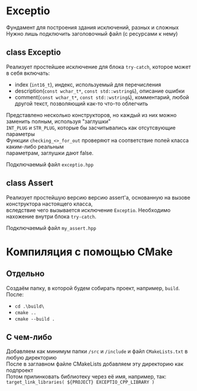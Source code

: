# Exceptio  
Фундамент для построения здания исключений, разных и сложных  
Нужно лишь подключить заголовочный файл (с ресурсами к нему)  
  
## class Exceptio  
Реализует простейшее исключение для блока `try-catch`, которое может в себя включать:  
- index (`int16_t`), индекс, используемый для перечисления
- description(`const wchar_t*`, `const std::wstring&`), описание ошибки
- comment(`const wchar_t*`, `const std::wstring&`), комментарий, любой другой текст, позволяющий как-то что-то облегчить
  
Представлено несколько конструкторов, но каждый из них можно заменить полным, используя "заглушки"  
`INT_PLUG` и `STR_PLUG`, которые бы засчитывались как отсутсвующие параметры  
Функции `checking_<>_for_out` проверяют на соответствие полей класса каким-либо реальным  
параметрам, заглушки дают false.  
  
Подключаемый файл `exceptio.hpp`  
  
## class Assert
Реализует простейшую версию версию assert'a, основанную на вызове конструктора настоящего класса,  
вследствие чего вызывается исключение `Exceptio`. Необходимо нахожение внутри блока `try-catch`.  
  
Подключаемый файл `my_assert.hpp`  
  
# Компиляция с помощью CMake  
  
## Отдельно  
Создаём папку, в которой будем собирать проект, например, `build`.  
После:  
+ `cd .\build\`
+ `cmake ..`
+ `cmake --build .`
  
## С чем-либо  
Добавляем как минимум папки `/src` и `/include` и файл `CMakeLists.txt` в любую директорию  
После в заглавном файле CMakeLists добавляем эту директорию как подпроект  
Потом прилинковать библиотеку через её имя, например, так: `target_link_libraries( ${PROJECT} EXCEPTIO_CPP_LIBRARY )`  